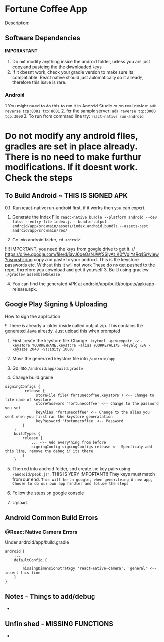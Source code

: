 # Fortune Coffee App

Description: 

## Software Dependencies

#### IMPORANTANT
1. Do not modify anything inside the android folder, unless you are just copy and pasteing the the downloaded keys
2. If it doesnt work, check your gradle version to make sure its compatiable. React native should just automatically do it already, therefore this issue is rare.

### Android

1.You might need to do this to run it in Android Studio or on real device: ``adb reverse tcp:8081 tcp:8081``
2. for the sample server: ``adb reverse tcp:3000 tcp:3000``
3. To run from command line try: ``react-native run-android``


# Do not modify any android files, gradles are set in place already. There is no need to make furthur modifications. If it doesnt work. Check the steps
## To Build Android ~ THIS IS SIGNED APK

0.1. Run react-native run-android first, if it works then you  can export. 


1. Generate the Index File ``react-native bundle --platform android --dev false --entry-file index.js --bundle-output android/app/src/main/assets/index.android.bundle --assets-dest android/app/src/main/res/ ``

2. Go into android folder, ``cd android``


 !!!! IMPORTANT, you need the keys from google drive to get it.
    // https://drive.google.com/file/d/1avJ6oeOsNJWfSSlyAt_K0fVgIYsRq4Sr/view?usp=sharing
    copy and paste to your android. This is the keystore passwords etc. Without this it will not work
    These do no get pushed to the repo, therefore you download and get it yourself
3. Build using gradlew ``./gradlew assembleRelease``

4. You can find the generated APK at android/app/build/outputs/apk/app-release.apk.


## Google Play Signing & Uploading

How to sign the application

!! There is already a folder inside called output.zip. 
This contains the generated Java already.
Just upload this when prompted

1. First create the keystore file. Change 
   `` keytool -genkeypair -v -keystore YOURKEYNAME.keystore -alias YOURKEYALIAS -keyalg RSA -keysize 2048 -validity 10000``
2. Move the generated keystore file into ``/android/app``
   
3. Go into ``/android/app/build.gradle``
   
4.  Change build.gradle 
``` 
signingConfigs {
         release {
              storeFile file('fortunecoffee.keystore') <-- Change to file name of keystore
              storePassword 'fortunecoffee' <-- Change to the password you set
              keyAlias 'fortunecoffee' <-- Change to the alias you sent when you first ran the keystore generatation
              keyPassword 'fortunecoffee' <-- Password
        }
    }
    buildTypes {
        release {
            ... <-- Add everything from before
            signingConfig signingConfigs.release <-- Specficaly add this line, remove the debug if its there
        }
    }
```

5. Then cd into android folder, and create the key pairs using ``/android/pepk.jar``. THIS IS VERY IMPORTANT!!
   They keys must match from our end.
    ``This will be on google, when generateing A new app, Choose to do our own app handler and follow the steps``
   
6. Follow the steps on google console
7. Upload.


## Android Common Build Errors


### @React Native Camera Errors

Under android/app/build.gradle
```
android {
    ...
    defaultConfig {
        ...
        missingDimensionStrategy 'react-native-camera', 'general' <-- insert this line
    }
}
```

## Notes - Things to add/debug
- 
    
## Unfinished - MISSING FUNCTIONS
- 
